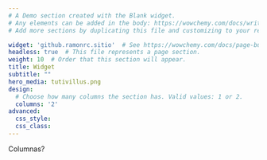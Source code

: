 ```yaml
---
# A Demo section created with the Blank widget.
# Any elements can be added in the body: https://wowchemy.com/docs/writing-markdown-latex/
# Add more sections by duplicating this file and customizing to your requirements.

widget: 'github.ramonrc.sitio'  # See https://wowchemy.com/docs/page-builder/
headless: true  # This file represents a page section.
weight: 10  # Order that this section will appear.
title: Widget
subtitle: ""
hero_media: tutivillus.png
design:
  # Choose how many columns the section has. Valid values: 1 or 2.
  columns: '2'
advanced:
  css_style:
  css_class:
---
```




Columnas?
